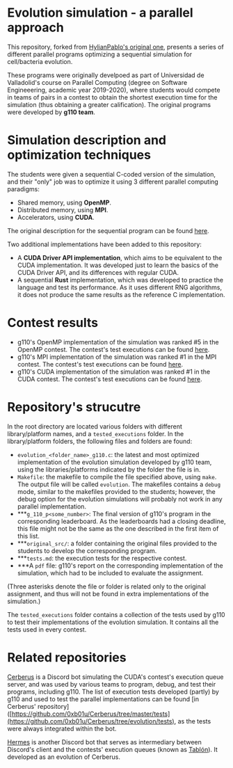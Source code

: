 # Evolution simulation - a parallel approach
This repository, forked from [HylianPablo's original one](https://www.github.com/HylianPablo/Paralela2020), presents a series of different parallel programs optimizing a sequential simulation for cell/bacteria evolution.

These programs were originally develpoed as part of Universidad de Valladolid's course on Parallel Computing (degree on Software Engineeering, academic year 2019-2020), where students would compete in teams of pairs in a contest to obtain the shortest execution time for the simulation (thus obtaining a greater calification). The original programs were developed by **g110 team**.

# Simulation description and optimization techniques
The students were given a sequential C-coded version of the simulation, and their "only" job was to optimize it using 3 different parallel computing paradigms:
 - Shared memory, using **OpenMP**.
 - Distributed memory, using **MPI**.
 - Accelerators, using **CUDA**.

The original description for the sequential program can be found [here](description.md).

Two additional implementations have been added to this repository:
 - A **CUDA Driver API implementation**, which aims to be equivalent to the CUDA implementation. It was developed just to learn the basics of the CUDA Driver API, and its differences with regular CUDA.
 - A sequential **Rust** implementation, which was developed to practice the language and test its performance. As it uses different RNG algorithms, it does not produce the same results as the reference C implementation.

# Contest results
 - g110's OpenMP implementation of the simulation was ranked #5 in the OpenMP contest. The contest's test executions can be found [here](/OpenMP/tests.md).
 - g110's MPI implementation of the simulation was ranked #1 in the MPI contest. The contest's test executions can be found [here](/MPI/tests.md).
 - g110's CUDA implementation of the simulation was ranked #1 in the CUDA contest. The contest's test executions can be found [here](/CUDA/tests.md).

# Repository's strucutre
In the root directory are located various folders with different library/platform names, and a `tested_executions` folder. In the library/platform folders, the following files and folders are found:
 - `evolution_<folder_name>_g110.c`: the latest and most optimized implementation of the evolution simulation developed by g110 team, using the libraries/platforms indicated by the folder the file is in.
 - `Makefile`: the makefile to compile the file specified above, using `make`. The output file will be called `evolution`. The makefiles contains a `debug` mode, similar to the makefiles provided to the students; however, the debug option for the evolution simulations will probably not work in any parallel implementation.
 - \*\*\*`g_110_p<some_number>`: The final version of g110's program in the corresponding leaderboard. As the leaderboards had a closing deadline, this file might not be the same as the one described in the first item of this list.
 - \*\*\*`original_src/`: a folder containing the original files provided to the students to develop the corresponding program.
 - \*\*\*`tests.md`: the execution tests for the respective contest.
 - \*\*\*A `pdf` file: g110's report on the corresponding implementation of the simulation, which had to be included to evaluate the assignment.

(Three asterisks denote the file or folder is related only to the original assignment, and thus will not be found in extra implementations of the simulation.)

The `tested_executions` folder contains a collection of the tests used by g110 to test their implementations of the evolution simulation. It contains all the tests used in every contest.

# Related repositories
[Cerberus](https://www.github.com/0xb01u/Cerberus) is a Discord bot simulating the CUDA's contest's execution queue server, and was used by various teams to program, debug, and test their programs, including g110. The list of execution tests developed (partly) by g110 and used to test the parallel implementations can be found [in Cerberus' repository]([https://github.com/0xb01u/Cerberus/tree/master/tests](https://github.com/0xb01u/Cerberus/tree/evolution/tests), as the tests were always integrated within the bot.

[Hermes](https://github.com/0xb01u/Hermes) is another Discord bot that serves as intermediary between Discord's client and the contests' execution queues (known as [Tablón](http://frontendv.infor.uva.es/faq)). It developed as an evolution of Cerberus.
